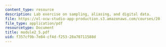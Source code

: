 ```yaml
---
content_type: resource
description: Lab exercise on sampling, aliasing, and digital data.
file: https://ol-ocw-studio-app-production.s3.amazonaws.com/courses/20-309-biological-engineering-ii-instrumentation-and-measurement-fall-2006/f357cf9b7e84cf4df25328a70711588d_module2_5.pdf
file_type: application/pdf
resourcetype: Document
title: module2_5.pdf
uid: f357cf9b-7e84-cf4d-f253-28a70711588d
---
```

